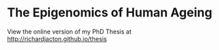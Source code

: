 # The Epigenomics of Human Ageing

View the online version of my PhD Thesis at http://richardjacton.github.io/thesis

